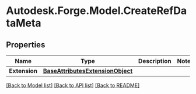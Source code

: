 # Autodesk.Forge.Model.CreateRefDataMeta
## Properties

Name | Type | Description | Notes
------------ | ------------- | ------------- | -------------
**Extension** | [**BaseAttributesExtensionObject**](BaseAttributesExtensionObject.md) |  | 

[[Back to Model list]](../README.md#documentation-for-models) [[Back to API list]](../README.md#documentation-for-api-endpoints) [[Back to README]](../README.md)

